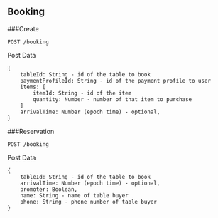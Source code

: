 ## Booking

###Create

```
POST /booking
```

Post Data

```
{
	tableId: String - id of the table to book
	paymentProfileId: String - id of the payment profile to user
	items: [
		itemId: String - id of the item
		quantity: Number - number of that item to purchase
	]
	arrivalTime: Number (epoch time) - optional,
}
```

###Reservation

```
POST /booking
```

Post Data

```
{
	tableId: String - id of the table to book
	arrivalTime: Number (epoch time) - optional,
	promoter: Boolean,
	name: String - name of table buyer
	phone: String - phone number of table buyer
}
```

